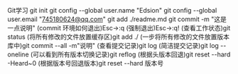 Git学习
git init
git config --global user.name "Edsion"
git config --global user.email "745180624@qq.com"
git add ./readme.md
git commit -m "这是一点说明"
(commit 环境如何退出)Esc->:q
(强制退出)Esc->:q!
(查看工作状态)git status
(将所有修改的文件放置缓存区)git add ./
(一步将所有修改的文件放置版本库中)git commit --all -m"说明"
(查看提交记录)git log
(简洁提交记录)git log --oneline
(可以看到所有版本切换记录)git reflog
(根据头版本回退)git reset --hard -Heard~0
(根据版本号回退版本)git reset --hard 版本号